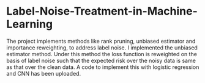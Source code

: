 # Label-Noise-Treatment-in-Machine-Learning
The project implements methods like rank pruning, unbiased estimator and  importance reweighting, to address label noise. I implemented the unbiased estimator method. Under this method the loss function is reweighted on the basis of label noise such that the expected risk over the noisy data is same as that over the clean data. A code to implement this with logistic regression and CNN has been uploaded.
